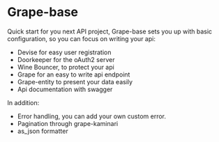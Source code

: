 # Grape-base


Quick start for you next API project,
Grape-base sets you up with basic configuration, so you can focus on writing your api: 

* Devise for easy user registration
* Doorkeeper for the oAuth2 server
* Wine Bouncer, to protect your api
* Grape for an easy to write api endpoint
* Grape-entity to present your data easily
* Api documentation with swagger

In addition: 

* Error handling, you can add your own custom error.
* Pagination through grape-kaminari
* as_json formatter
